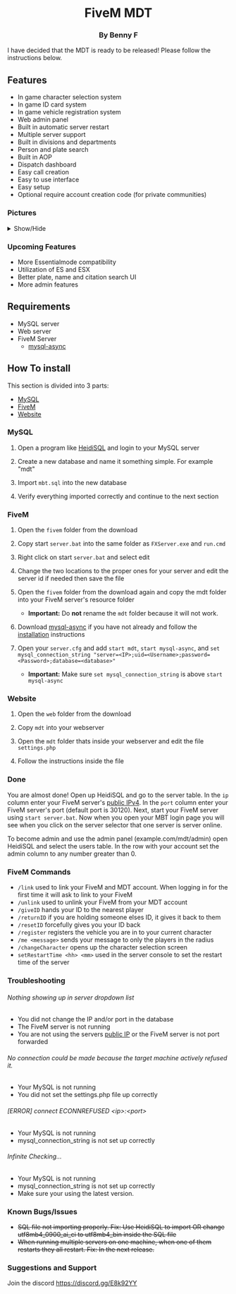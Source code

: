 <p align="center">
<h1 align="center">FiveM MDT</h1>
<h3 align="center">By Benny F</h3>
</p>

I have decided that the MDT is ready to be released! Please follow the instructions below.


## Features
- In game character selection system
- In game ID card system
- In game vehicle registration system
- Web admin panel
- Built in automatic server restart
- Multiple server support
- Built in divisions and departments
- Person and plate search
- Built in AOP
- Dispatch dashboard
- Easy call creation
- Easy to use interface
- Easy setup
- Optional require account creation code (for private communities)

### Pictures
<details>
     <summary>Show/Hide</summary>
  
  ### Login
  ![Login](https://i.imgur.com/neKVkUX.png)
    
  ### Create Account
  ![Create](https://i.imgur.com/E997Dp4.png)
      
  ### Departments
  ![Departments](https://i.imgur.com/BOznQNf.png)
        
  ### Law Enforcement Divisions
  ![Departments](https://i.imgur.com/iUNfiD4.png)
  
  ### Law Enforcement Call
  ![Call](https://i.imgur.com/rFD1Ua6.png)
  
  ### Law Enforcement Name Search
  ![Search](https://i.imgur.com/iPrE2Ts.png)
    
  ### Law Enforcement Citation
  ![Ticket](https://i.imgur.com/Z5GvBRg.png)
      
  ### Law Enforcement Dispatch
  ![Dispatch](https://i.imgur.com/Z5GvBRg.png)
  
  ### Civilian
  ![Civilian](https://i.imgur.com/UCwNLdE.png)
        
  ### Admin Pannel Server List
  ![Admin1](https://i.imgur.com/Ar8zZXe.png)
          
  ### Admin Pannel Server Options
  ![Admin2](https://i.imgur.com/VHc0sFG.png)
            
  ### Admin Pannel User Controls
  ![Admin3](https://i.imgur.com/6PReeiw.png)
              
  
</details>

### Upcoming Features
- More Essentialmode compatibility
- Utilization of ES and ESX
- Better plate, name and citation search UI
- More admin features

## Requirements
- MySQL server
- Web server
- FiveM Server
     - [mysql-async](https://github.com/brouznouf/fivem-mysql-async)

## How To install
This section is divided into 3 parts:
- [MySQL](https://github.com/BennyFaelz/FiveM-MDT/blob/master/README.md#mysql)
- [FiveM](https://github.com/BennyFaelz/FiveM-MDT/blob/master/README.md#fivem)
- [Website](https://github.com/BennyFaelz/FiveM-MDT/blob/master/README.md#website)

### MySQL
1. Open a program like [HeidiSQL](https://www.heidisql.com/) and login to your MySQL server

2. Create a new database and name it something simple. For example "mdt"

3. Import `mbt.sql` into the new database

4. Verify everything imported correctly and continue to the next section

### FiveM
1. Open the `fivem` folder from the download

2. Copy start `server.bat` into the same folder as `FXServer.exe` and `run.cmd`

3. Right click on start `server.bat` and select edit

4. Change the two locations to the proper ones for your server and edit the server id if needed then save the file

5. Open the `fivem` folder from the download again and copy the mdt folder into your FiveM server's  resource folder

     - **Important:** Do **not** rename the `mdt` folder because it will not work.
     
6. Download [mysql-async](https://github.com/brouznouf/fivem-mysql-async) if you have not already and follow the [installation](https://github.com/brouznouf/fivem-mysql-async#installation) instructions

7. Open your `server.cfg` and add `start mdt`, `start mysql-async`, and `set mysql_connection_string "server=<IP>;uid=<Username>;password=<Password>;database=<database>"`
     - **Important:** Make sure `set mysql_connection_string` is above `start mysql-async`
     
### Website
1. Open the `web` folder from the download

2. Copy `mdt` into your webserver

3. Open the `mdt` folder thats inside your webserver and edit the file `settings.php`

4. Follow the instructions inside the file

### Done
You are almost done! Open up HeidiSQL and go to the server table. In the `ip` column enter your FiveM server's [public IPv4](https://www.whatismyip.com/). In the `port` column enter your FiveM server's port (default port is 30120). Next, start your FiveM server using `start server.bat`. Now when you open your MBT login page you will see when you click on the server selector that one server is server online.

To become admin and use the admin panel (example.com/mdt/admin) open HeidiSQL and select the users table. In the row with your account set the admin column to any number greater than 0. 

### FiveM Commands
- `/link` used to link your FiveM and MDT account. When logging in for the first time it will ask to link to your FiveM
- `/unlink` used to unlink your FiveM from your MDT account
- `/giveID` hands your ID to the nearest player
- `/returnID` if you are holding someone elses ID, it gives it back to them
- `/resetID` forcefully gives you your ID back
- `/register` registers the vehicle you are in to your current character
- `/me <message>` sends your message to only the players in the radius
- `/changeCharacter` opens up the character selection screen
- `setRestartTime <hh> <mm>` used in the server console to set the restart time of the server

### Troubleshooting
###### Nothing showing up in server dropdown list
- You did not change the IP and/or port in the database
- The FiveM server is not running
- You are not using the servers [public IP](https://www.whatismyip.com/) or the FiveM server is not port forwarded

###### No connection could be made because the target machine actively refused it.
- Your MySQL is not running
- You did not set the settings.php file up correctly

###### \[ERROR\] connect ECONNREFUSED \<ip\>:\<port\>
- Your MySQL is not running
- mysql_connection_string is not set up correctly

###### Infinite Checking...
- Your MySQL is not running
- mysql_connection_string is not set up correctly
- Make sure your using the latest version.

### Known Bugs/Issues
- ~~SQL file not importing properly. Fix: Use HeidiSQL to import OR change utf8mb4_0900_ai_ci to utf8mb4_bin inside the SQL file~~
- ~~When running multiple servers on one machine, when one of them restarts they all restart. Fix: In the next release.~~

### Suggestions and Support
Join the discord
https://discord.gg/E8k92YY
